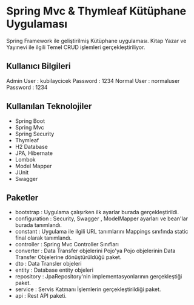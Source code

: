 # Spring Mvc & Thymleaf Kütüphane Uygulaması
Spring Framework ile geliştirilmiş Kütüphane uygulaması.
Kitap Yazar ve Yayınevi ile ilgili Temel CRUD işlemleri gerçekleştiriliyor.

## Kullanıcı Bilgileri
 Admin  User   : kubilaycicek Password : 1234 <Enter>
 Normal User   : normaluser   Password : 1234 <Enter>
  
## Kullanılan Teknolojiler
* Spring Boot 
* Spring Mvc
* Spring Security
* Thymleaf
* H2 Database 
* JPA, Hibernate
* Lombok 
* Model Mapper 
* JUnit
* Swagger
## Paketler
* bootstrap : Uygulama çalışırken ilk ayarlar burada gerçekleştirildi.
* configuration : Security, Swagger , ModelMapper ayarları ve bean'lar burada tanımlandı.
* constant   : Uygulama ile ilgili URL tanımlarını Mappings sınıfında static final olarak tanımlandı.
* controller : Spring Mvc Controller Sınıfları
* converter  : Data Transfer objelerini Pojo'ya Pojo objelerinin Data Transfer Objelerine dönüştürüldüğü paket.
* dto        : Data Transler objeleri
* entity     : Database entity objeleri
* repository : JpaRepository'nin implementasyonlarının gerçekleştiği paket.
* service    : Servis Katmanı İşlemlerin gerçekleştirildiği paket.
* api        : Rest API paketi.
